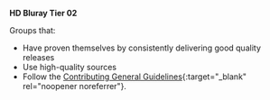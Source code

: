 <!-- markdownlint-disable MD041-->
**HD Bluray Tier 02**<br>

Groups that:

- Have proven themselves by consistently delivering good quality releases
- Use high-quality sources
- Follow the [Contributing General Guidelines](https://github.com/TRaSH-Guides/Guides/blob/master/CONTRIBUTING.md#general-guidelines){:target="_blank" rel="noopener noreferrer"}.
<!-- markdownlint-enable MD041-->
